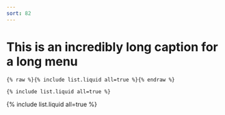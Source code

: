 ```yaml
---
sort: 82
---
```


# This is an incredibly long caption for a long menu

```
{% raw %}{% include list.liquid all=true %}{% endraw %}

{% include list.liquid all=true %}
```

{% include list.liquid all=true %}
